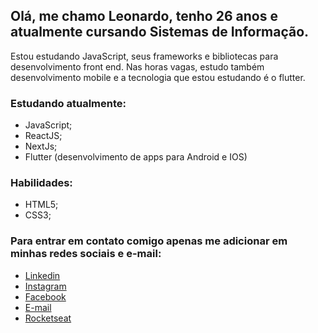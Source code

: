 

<!--
**Lsantana95/Lsantana95** is a ✨ _special_ ✨ repository because its `README.md` (this file) appears on your GitHub profile.

Here are some ideas to get you started:

- 🔭 I’m currently working on ...
- 🌱 I’m currently learning ...
- 👯 I’m looking to collaborate on ...
- 🤔 I’m looking for help with ...
- 💬 Ask me about ...
- 📫 How to reach me: ...
- 😄 Pronouns: ...
- ⚡ Fun fact: ...
-->

## Olá, me chamo Leonardo, tenho 26 anos e atualmente cursando Sistemas de Informação.
Estou estudando JavaScript, seus frameworks e bibliotecas para desenvolvimento front end. 
Nas horas vagas, estudo também desenvolvimento mobile e a tecnologia que estou estudando é o flutter.

### Estudando atualmente:
- JavaScript;
- ReactJS;
- NextJs;
- Flutter (desenvolvimento de apps para Android e IOS)

### Habilidades:

- HTML5;
- CSS3;

### Para entrar em contato comigo apenas me adicionar em minhas redes sociais e e-mail:

- <a href="https://www.linkedin.com/in/leonardo-santana-2460a8202">Linkedin</a>
- <a href="https://www.instagram.com/leonardosantanav95/">Instagram</a>
- <a href="https://www.facebook.com/leonardosantanav">Facebook</a>
- <a href="https://www.leonardosantanav78@gmail.com">E-mail</a>
- <a href="https://app.rocketseat.com.br/me/leonardo-e-santana-viruez-01228">Rocketseat</a>
